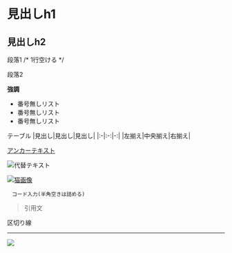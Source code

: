 # 見出しh1
  
## 見出しh2

段落1 /* 1行空ける */

段落2

**強調**

- 番号無しリスト
- 番号無しリスト
- 番号無しリスト

テーブル
|見出し|見出し|見出し|
|:-|:-:|-:|
|左揃え|中央揃え|右揃え|

[アンカーテキスト](リンクパス)

![代替テキスト](https://placekitten.com/200/200)

[![猫画像](https://placekitten.com/200/200)](https://placekitten.com/)
  
` ` `
コード入力(半角空きは詰める)
` ` `

> 引用文

区切り線
- - -
  
<!-- バージョンチップ -->
![](https://img.shields.io/badge/左側の文字-右側の文字-ff0000.svg)